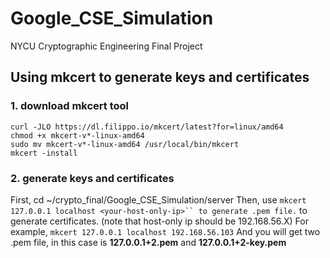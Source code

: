 # Google_CSE_Simulation
NYCU Cryptographic Engineering Final Project

## Using mkcert to generate keys and certificates
### 1. download mkcert tool
```sudo apt install libnss3-tools
curl -JLO https://dl.filippo.io/mkcert/latest?for=linux/amd64
chmod +x mkcert-v*-linux-amd64
sudo mv mkcert-v*-linux-amd64 /usr/local/bin/mkcert
mkcert -install 
```

### 2. generate keys and certificates
First, cd ~/crypto_final/Google_CSE_Simulation/server
Then, use ```mkcert 127.0.0.1 localhost <your-host-only-ip>`` to generate .pem file.``` to generate certificates. (note that host-only ip should be 192.168.56.X)
For example, ```mkcert 127.0.0.1 localhost 192.168.56.103```
And you will get two .pem file, in this case is **127.0.0.1+2.pem** and **127.0.0.1+2-key.pem**
